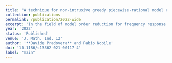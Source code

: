 ```yaml
---
title: "A technique for non-intrusive greedy piecewise-rational model reduction of frequency response problems over wide frequency bands"
collection: publications
permalink: /publication/2022-wide
excerpt: 'In the field of model order reduction for frequency response problems, the minimal rational interpolation (MRI) method has been shown to be quite effective. However, in some cases, numerical instabilities may arise when applying MRI to build a surrogate model over a large frequency range, spanning several orders of magnitude. We propose a strategy to overcome these instabilities, replacing an unstable global MRI surrogate with a union of stable local rational models. The partitioning of the frequency range into local frequency sub-ranges is performed automatically and adaptively, and is complemented by a (greedy) adaptive selection of the sampled frequencies over each sub-range. We verify the effectiveness of our proposed method with two numerical examples.'
year: '2022'
status: 'Published'
venue: 'J. Math. Ind. 12'
author: '**Davide Pradovera** and Fabio Nobile'
doi: '10.1186/s13362-021-00117-4'
label: "main"
---
```


